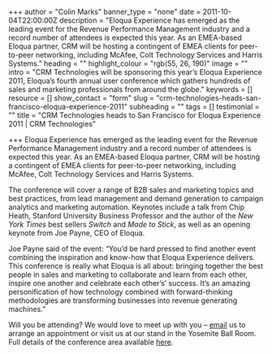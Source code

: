 +++
author = "Colin Marks"
banner_type = "none"
date = 2011-10-04T22:00:00Z
description = "Eloqua Experience has emerged as the leading event for the Revenue Performance Management industry and a record number of attendees is expected this year. As an EMEA-based Eloqua partner, CRM will be hosting a contingent of EMEA clients for peer-to-peer networking, including McAfee, Colt Technology Services and Harris Systems."
heading = ""
highlight_colour = "rgb(55, 26, 190)"
image = ""
intro = "CRM Technologies will be sponsoring this year’s Eloqua Experience 2011, Eloqua’s fourth annual user conference which gathers hundreds of sales and marketing professionals from around the globe."
keywords = []
resource = []
show_contact = "form"
slug = "crm-technologies-heads-san-francisco-eloqua-experience-2011"
subheading = ""
tags = []
testimonial = ""
title = "CRM Technologies heads to San Francisco for Eloqua Experience 2011 | CRM Technologies"

+++
Eloqua Experience has emerged as the leading event for the Revenue Performance Management industry and a record number of attendees is expected this year. As an EMEA-based Eloqua partner, CRM will be hosting a contingent of EMEA clients for peer-to-peer networking, including McAfee, Colt Technology Services and Harris Systems.

The conference will cover a range of B2B sales and marketing topics and best practices, from lead management and demand generation to campaign analytics and marketing automation. Keynotes include a talk from Chip Heath, Stanford University Business Professor and the author of the _New York Times_ best sellers _Switch_ and _Made to Stick_, as well as an opening keynote from Joe Payne, CEO of Eloqua.

Joe Payne said of the event: “You’d be hard pressed to find another event combining the inspiration and know-how that Eloqua Experience delivers. This conference is really what Eloqua is all about: bringing together the best people in sales and marketing to collaborate and learn from each other, inspire one another and celebrate each other’s’ success. It’s an amazing personification of how technology combined with forward-thinking methodologies are transforming businesses into revenue generating machines.”

Will you be attending? We would love to meet up with you – [email](https://mail.google.com/mail/?view=cm&fs=1&tf=1&to=info@crmtechnologies.com) us to arrange an appointment or visit us at our stand in the Yosemite Ball Room. Full details of the conference area available [here](http://www.eloquaexperience.com/).